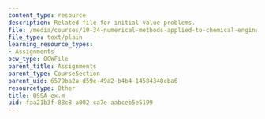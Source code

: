 ```yaml
---
content_type: resource
description: Related file for initial value problems.
file: /media/courses/10-34-numerical-methods-applied-to-chemical-engineering-fall-2005/faa21b3f88c8a002ca7eaabceb5e5199_QSSA_ex.m
file_type: text/plain
learning_resource_types:
- Assignments
ocw_type: OCWFile
parent_title: Assignments
parent_type: CourseSection
parent_uid: 6579ba2a-d59e-49a2-b4b4-14584348cba6
resourcetype: Other
title: QSSA_ex.m
uid: faa21b3f-88c8-a002-ca7e-aabceb5e5199
---
```


